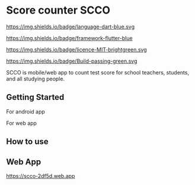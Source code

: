 # Score counter SCCO

https://img.shields.io/badge/language-dart-blue.svg

https://img.shields.io/badge/framework-flutter-blue

https://img.shields.io/badge/licence-MIT-brightgreen.svg

https://img.shields.io/badge/Build-passing-green.svg


SCCO is mobile/web app to count test score for school teachers, students, and all studying people.


## Getting Started

For android app



For web app



## How to use



## Web App

https://scco-2df5d.web.app
